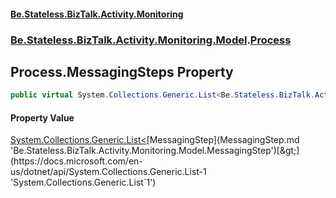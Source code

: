 #### [Be.Stateless.BizTalk.Activity.Monitoring](README.md 'README')
### [Be.Stateless.BizTalk.Activity.Monitoring.Model](Be.Stateless.BizTalk.Activity.Monitoring.Model.md 'Be.Stateless.BizTalk.Activity.Monitoring.Model').[Process](Process.md 'Be.Stateless.BizTalk.Activity.Monitoring.Model.Process')

## Process.MessagingSteps Property

```csharp
public virtual System.Collections.Generic.List<Be.Stateless.BizTalk.Activity.Monitoring.Model.MessagingStep> MessagingSteps { get; set; }
```

#### Property Value
[System.Collections.Generic.List&lt;](https://docs.microsoft.com/en-us/dotnet/api/System.Collections.Generic.List-1 'System.Collections.Generic.List`1')[MessagingStep](MessagingStep.md 'Be.Stateless.BizTalk.Activity.Monitoring.Model.MessagingStep')[&gt;](https://docs.microsoft.com/en-us/dotnet/api/System.Collections.Generic.List-1 'System.Collections.Generic.List`1')